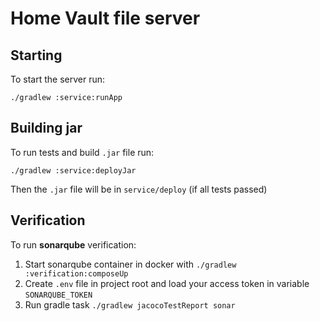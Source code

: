 # Home Vault file server

## Starting

To start the server run:

`./gradlew :service:runApp`

## Building jar

To run tests and build `.jar` file run:

`./gradlew :service:deployJar`

Then the `.jar` file will be in `service/deploy` (if all tests passed)

## Verification

To run **sonarqube** verification:

1. Start sonarqube container in docker with `./gradlew :verification:composeUp`
2. Create `.env` file in project root and load your access token in variable `SONARQUBE_TOKEN`
3. Run gradle task `./gradlew jacocoTestReport sonar`
